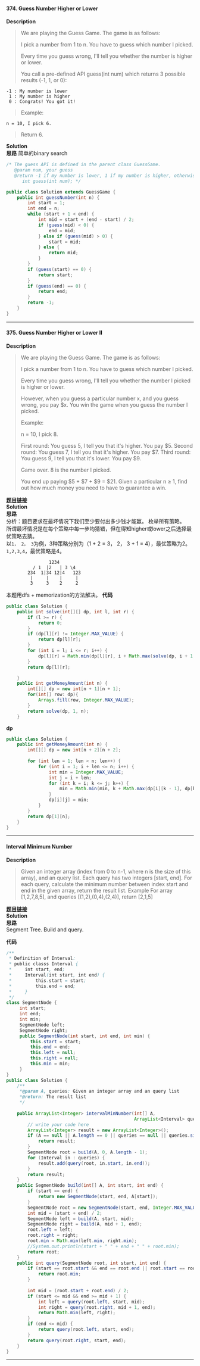 #### 374. Guess Number Higher or Lower

__Description__   
>We are playing the Guess Game. The game is as follows:
>
>I pick a number from 1 to n. You have to guess which number I picked.
>
>Every time you guess wrong, I'll tell you whether the number is higher or lower.
>
>You call a pre-defined API guess(int num) which returns 3 possible results (-1, 1, or 0):
```
-1 : My number is lower
 1 : My number is higher
 0 : Congrats! You got it!
 ```
>Example:
```
n = 10, I pick 6.
```

>Return 6.

__Solution__  
**思路** 
简单的binary search   
```java
/* The guess API is defined in the parent class GuessGame.
   @param num, your guess
   @return -1 if my number is lower, 1 if my number is higher, otherwise return 0
      int guess(int num); */

public class Solution extends GuessGame {
    public int guessNumber(int n) {
        int start = 1;
        int end = n;
        while (start + 1 < end) {
            int mid = start + (end - start) / 2;
            if (guess(mid) < 0) {
                end = mid;
            } else if (guess(mid) > 0) {
                start = mid;
            } else {
                return mid;
            }
        }
        if (guess(start) == 0) {
            return start;
        }
        if (guess(end) == 0) {
            return end;
        }
        return -1;
    }
}
```
* * * 

#### 375. Guess Number Higher or Lower II  

**Description**   
>We are playing the Guess Game. The game is as follows:
>
>I pick a number from 1 to n. You have to guess which number I picked.
>
>Every time you guess wrong, I'll tell you whether the number I picked is higher or lower.
>
>However, when you guess a particular number x, and you guess wrong, you pay $x. You win the game when you guess the number I picked.
>
>Example:
>
>n = 10, I pick 8.
>
>First round:  You guess 5, I tell you that it's higher. You pay $5.
>Second round: You guess 7, I tell you that it's higher. You pay $7.
>Third round:  You guess 9, I tell you that it's lower. You pay $9.
>
>Game over. 8 is the number I picked.
>
>You end up paying $5 + $7 + $9 = $21.
>Given a particular n ≥ 1, find out how much money you need to have to guarantee a win.

**[题目链接](https://leetcode.com/problems/guess-number-higher-or-lower-ii/)**  
**Solution**  
**思路**  
分析：题目要求在最坏情况下我们至少要付出多少钱才能赢。  枚举所有策略。  
所谓最坏情况是在每个策略中每一步均猜错，但在得知higher或lower之后选择最优策略去猜。  
以`1， 2， 3`为例，3种策略分别为（1 + 2 = 3， 2， 3 + 1 = 4），最优策略为2。`1,2,3,4`，最优策略是4。
```
				1234 
		  / 1  |2   | 3 \4
		234  1|34 12|4   123
		 |     |    |     |
         3     3    2     2
```
本题用dfs + memorization的方法解决。
**代码**   
```java
public class Solution {
    public int solve(int[][] dp, int l, int r) {
        if (l >= r) {
            return 0;
        }
        if (dp[l][r] != Integer.MAX_VALUE) {
            return dp[l][r];
        }
        for (int i = l; i <= r; i++) {
            dp[l][r] = Math.min(dp[l][r], i + Math.max(solve(dp, i + 1, r), solve(dp, l, i - 1)));
        }
        return dp[l][r];

    }
    public int getMoneyAmount(int n) {
        int[][] dp = new int[n + 1][n + 1];
        for(int[] row: dp){
            Arrays.fill(row, Integer.MAX_VALUE);
        }
        return solve(dp, 1, n);
    }
```
**dp**  
```java
public class Solution {
    public int getMoneyAmount(int n) {
        int[][] dp = new int[n + 2][n + 2];
        
        for (int len = 1; len < n; len++) {
            for (int i = 1; i + len <= n; i++) {
                int min = Integer.MAX_VALUE;
                int j = i + len;
                for (int k = i; k <= j; k++) {
                    min = Math.min(min, k + Math.max(dp[i][k - 1], dp[k + 1][j]));
                }
                dp[i][j] = min;
            }
        }
        return dp[1][n];
    }
}
```
* * *
####  Interval Minimum Number

**Description**   
>Given an integer array (index from 0 to n-1, where n is the size of this array), and an query list. Each query has two integers [start, end]. For each query, calculate the minimum number between index start and end in the given array, return the result list.
>Example
For array [1,2,7,8,5], and queries [(1,2),(0,4),(2,4)], return [2,1,5]

**[题目链接](https://www.lintcode.com/en/problem/interval-minimum-number/#)**  
**Solution**  
**思路**  
Segment Tree. Build and query.  

**代码**   
```java
/**
 * Definition of Interval:
 * public classs Interval {
 *     int start, end;
 *     Interval(int start, int end) {
 *         this.start = start;
 *         this.end = end;
 *     }
 */
class SegmentNode {
     int start;
     int end;
     int min;
     SegmentNode left;
     SegmentNode right;
     public SegmentNode(int start, int end, int min) {
         this.start = start;
         this.end = end;
         this.left = null;
         this.right = null;
         this.min = min;
     }
}
public class Solution {
    /**
     *@param A, queries: Given an integer array and an query list
     *@return: The result list
     */
    
    public ArrayList<Integer> intervalMinNumber(int[] A, 
                                                ArrayList<Interval> queries) {
        // write your code here
        ArrayList<Integer> result = new ArrayList<Integer>();
        if (A == null || A.length == 0 || queries == null || queries.size() == 0) {
            return result;
        }
        SegmentNode root = build(A, 0, A.length - 1);
        for (Interval in : queries) {
            result.add(query(root, in.start, in.end));
        }
        return result;
    }
    public SegmentNode build(int[] A, int start, int end) {
        if (start == end) {
            return new SegmentNode(start, end, A[start]);
        }
        SegmentNode root = new SegmentNode(start, end, Integer.MAX_VALUE);
        int mid = (start + end) / 2;
        SegmentNode left = build(A, start, mid);
        SegmentNode right = build(A, mid + 1, end);
        root.left = left;
        root.right = right;
        root.min = Math.min(left.min, right.min);
        //System.out.println(start + " " + end + " " + root.min);
        return root;
    }
    public int query(SegmentNode root, int start, int end) {
        if (start == root.start && end == root.end || root.start == root.end) {
            return root.min;
        }
        
        int mid = (root.start + root.end) / 2;
        if (start <= mid && end >= mid + 1) {
            int left = query(root.left, start, mid);
            int right = query(root.right, mid + 1, end);
            return Math.min(left, right);
        }
        if (end <= mid) {
            return query(root.left, start, end);
        }
        return query(root.right, start, end);
    }
}
```
* * *


